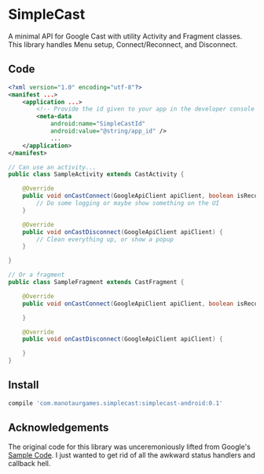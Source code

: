 # SimpleCast

A minimal API for Google Cast with utility Activity and Fragment classes. This library handles Menu setup, Connect/Reconnect, and Disconnect.

## Code
```xml
<?xml version="1.0" encoding="utf-8"?>
<manifest ...>
    <application ...>
        <!-- Provide the id given to your app in the developer console -->
        <meta-data
            android:name="SimpleCastId"
            android:value="@string/app_id" />
            ...
    </application>
</manifest>
```

```java
// Can use an activity...
public class SampleActivity extends CastActivity {

    @Override
    public void onCastConnect(GoogleApiClient apiClient, boolean isReconnect) {
        // Do some logging or maybe show something on the UI
    }

    @Override
    public void onCastDisconnect(GoogleApiClient apiClient) {
        // Clean everything up, or show a popup
    }

}

// Or a fragment
public class SampleFragment extends CastFragment {

    @Override
    public void onCastConnect(GoogleApiClient apiClient, boolean isReconnect) {

    }

    @Override
    public void onCastDisconnect(GoogleApiClient apiClient) {

    }
}
```

## Install
```gradle
compile 'com.manotaurgames.simplecast:simplecast-android:0.1'
```

## Acknowledgements
The original code for this library was unceremoniously lifted from Google's [Sample Code](https://github.com/googlecast/CastHelloText-android). I just wanted to get rid of all the awkward status handlers and callback hell.
